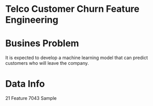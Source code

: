 # Telco Customer Churn Feature Engineering

# Busines Problem
It is expected to develop a machine learning model that can predict customers who will leave the company.

# Data Info
21 Feature 7043 Sample

